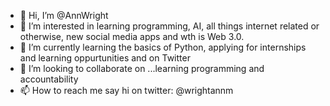 - 👋 Hi, I’m @AnnWright
- 👀 I’m interested in learning programming, AI, all things internet related or otherwise, new social media apps and wth is Web 3.0.
- 🌱 I’m currently learning the basics of Python, applying for internships and learning oppurtunities and on Twitter
- 💞️ I’m looking to collaborate on ...learning programming and accountability
- 📫 How to reach me say hi on twitter: @wrightannm 

<!---
AnnWright/AnnWright is a ✨ special ✨ repository because its `README.md` (this file) appears on your GitHub profile.
You can click the Preview link to take a look at your changes.
--->
